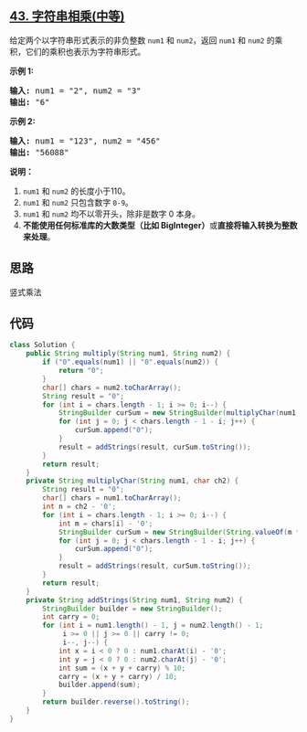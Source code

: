 ## [43. 字符串相乘(中等)](https://leetcode-cn.com/problems/multiply-strings/)
<div class="notranslate"><p>给定两个以字符串形式表示的非负整数&nbsp;<code>num1</code>&nbsp;和&nbsp;<code>num2</code>，返回&nbsp;<code>num1</code>&nbsp;和&nbsp;<code>num2</code>&nbsp;的乘积，它们的乘积也表示为字符串形式。</p>

<p><strong>示例 1:</strong></p>

<pre><strong>输入:</strong> num1 = "2", num2 = "3"
<strong>输出:</strong> "6"</pre>

<p><strong>示例&nbsp;2:</strong></p>

<pre><strong>输入:</strong> num1 = "123", num2 = "456"
<strong>输出:</strong> "56088"</pre>

<p><strong>说明：</strong></p>

<ol>
	<li><code>num1</code>&nbsp;和&nbsp;<code>num2</code>&nbsp;的长度小于110。</li>
	<li><code>num1</code> 和&nbsp;<code>num2</code> 只包含数字&nbsp;<code>0-9</code>。</li>
	<li><code>num1</code> 和&nbsp;<code>num2</code>&nbsp;均不以零开头，除非是数字 0 本身。</li>
	<li><strong>不能使用任何标准库的大数类型（比如 BigInteger）</strong>或<strong>直接将输入转换为整数来处理</strong>。</li>
</ol>
</div>

## 思路
竖式乘法

## 代码
```java
class Solution {
    public String multiply(String num1, String num2) {
        if ("0".equals(num1) || "0".equals(num2)) {
            return "0";
        }
        char[] chars = num2.toCharArray();
        String result = "0";
        for (int i = chars.length - 1; i >= 0; i--) {
            StringBuilder curSum = new StringBuilder(multiplyChar(num1, chars[i]));
            for (int j = 0; j < chars.length - 1 - i; j++) {
                curSum.append("0");
            }
            result = addStrings(result, curSum.toString());
        }
        return result;
    }
    private String multiplyChar(String num1, char ch2) {
        String result = "0";
        char[] chars = num1.toCharArray();
        int n = ch2 - '0';
        for (int i = chars.length - 1; i >= 0; i--) {
            int m = chars[i] - '0';
            StringBuilder curSum = new StringBuilder(String.valueOf(m * n));
            for (int j = 0; j < chars.length - 1 - i; j++) {
                curSum.append("0");
            }
            result = addStrings(result, curSum.toString());
        }
        return result;
    }
    private String addStrings(String num1, String num2) {
        StringBuilder builder = new StringBuilder();
        int carry = 0;
        for (int i = num1.length() - 1, j = num2.length() - 1;
             i >= 0 || j >= 0 || carry != 0;
             i--, j--) {
            int x = i < 0 ? 0 : num1.charAt(i) - '0';
            int y = j < 0 ? 0 : num2.charAt(j) - '0';
            int sum = (x + y + carry) % 10;
            carry = (x + y + carry) / 10;
            builder.append(sum);
        }
        return builder.reverse().toString();
    }
}
```
